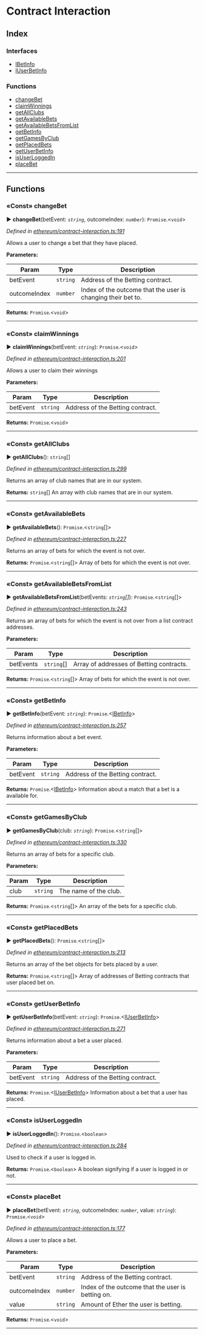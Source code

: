 # Contract Interaction

## Index

### Interfaces

* [IBetInfo](ibetinfo.md)
* [IUserBetInfo](iuserbetinfo.md)


### Functions

* [changeBet](README.md#changebet)
* [claimWinnings](README.md#claimwinnings)
* [getAllClubs](README.md#getallclubs)
* [getAvailableBets](README.md#getavailablebets)
* [getAvailableBetsFromList](README.md#getavailablebetsfromlist)
* [getBetInfo](README.md#getbetinfo)
* [getGamesByClub](README.md#getgamesbyclub)
* [getPlacedBets](README.md#getplacedbets)
* [getUserBetInfo](README.md#getuserbetinfo)
* [isUserLoggedIn](README.md#isuserloggedin)
* [placeBet](README.md#placebet)



---
## Functions
<a id="changebet"></a>

### «Const» changeBet

► **changeBet**(betEvent: *`string`*, outcomeIndex: *`number`*): `Promise`.<`void`>



*Defined in [ethereum/contract-interaction.ts:191](https://github.com/swapnilraj/EBeth-frontend/blob/55f3d1a/src/ethereum/contract-interaction.ts#L191)*



Allows a user to change a bet that they have placed.


**Parameters:**

| Param | Type | Description |
| ------ | ------ | ------ |
| betEvent | `string`   |  Address of the Betting contract. |
| outcomeIndex | `number`   |  Index of the outcome that the user is changing their bet to. |





**Returns:** `Promise`.<`void`>





___

<a id="claimwinnings"></a>

### «Const» claimWinnings

► **claimWinnings**(betEvent: *`string`*): `Promise`.<`void`>



*Defined in [ethereum/contract-interaction.ts:201](https://github.com/swapnilraj/EBeth-frontend/blob/55f3d1a/src/ethereum/contract-interaction.ts#L201)*



Allows a user to claim their winnings


**Parameters:**

| Param | Type | Description |
| ------ | ------ | ------ |
| betEvent | `string`   |  Address of the Betting contract. |





**Returns:** `Promise`.<`void`>





___

<a id="getallclubs"></a>

### «Const» getAllClubs

► **getAllClubs**(): `string`[]



*Defined in [ethereum/contract-interaction.ts:299](https://github.com/swapnilraj/EBeth-frontend/blob/55f3d1a/src/ethereum/contract-interaction.ts#L299)*



Returns an array of club names that are in our system.




**Returns:** `string`[]
An array with club names that are in our system.






___

<a id="getavailablebets"></a>

### «Const» getAvailableBets

► **getAvailableBets**(): `Promise`.<`string`[]>



*Defined in [ethereum/contract-interaction.ts:227](https://github.com/swapnilraj/EBeth-frontend/blob/55f3d1a/src/ethereum/contract-interaction.ts#L227)*



Returns an array of bets for which the event is not over.




**Returns:** `Promise`.<`string`[]>
Array of bets for which the event is not over.






___

<a id="getavailablebetsfromlist"></a>

### «Const» getAvailableBetsFromList

► **getAvailableBetsFromList**(betEvents: *`string`[]*): `Promise`.<`string`[]>



*Defined in [ethereum/contract-interaction.ts:243](https://github.com/swapnilraj/EBeth-frontend/blob/55f3d1a/src/ethereum/contract-interaction.ts#L243)*



Returns an array of bets for which the event is not over from a list contract addresses.


**Parameters:**

| Param | Type | Description |
| ------ | ------ | ------ |
| betEvents | `string`[]   |  Array of addresses of Betting contracts. |





**Returns:** `Promise`.<`string`[]>
Array of bets for which the event is not over.






___

<a id="getbetinfo"></a>

### «Const» getBetInfo

► **getBetInfo**(betEvent: *`string`*): `Promise`.<[IBetInfo](ibetinfo.md)>



*Defined in [ethereum/contract-interaction.ts:257](https://github.com/swapnilraj/EBeth-frontend/blob/55f3d1a/src/ethereum/contract-interaction.ts#L257)*



Returns information about a bet event.


**Parameters:**

| Param | Type | Description |
| ------ | ------ | ------ |
| betEvent | `string`   |  Address of the Betting contract. |





**Returns:** `Promise`.<[IBetInfo](ibetinfo.md)>
Information about a match that a bet is a available for.






___

<a id="getgamesbyclub"></a>

### «Const» getGamesByClub

► **getGamesByClub**(club: *`string`*): `Promise`.<`string`[]>



*Defined in [ethereum/contract-interaction.ts:330](https://github.com/swapnilraj/EBeth-frontend/blob/55f3d1a/src/ethereum/contract-interaction.ts#L330)*



Returns an array of bets for a specific club.


**Parameters:**

| Param | Type | Description |
| ------ | ------ | ------ |
| club | `string`   |  The name of the club. |





**Returns:** `Promise`.<`string`[]>
An array of the bets for a specific club.






___

<a id="getplacedbets"></a>

### «Const» getPlacedBets

► **getPlacedBets**(): `Promise`.<`string`[]>



*Defined in [ethereum/contract-interaction.ts:213](https://github.com/swapnilraj/EBeth-frontend/blob/55f3d1a/src/ethereum/contract-interaction.ts#L213)*



Returns an array of the bet objects for bets placed by a user.




**Returns:** `Promise`.<`string`[]>
Array of addresses of Betting contracts that user placed bet on.






___

<a id="getuserbetinfo"></a>

### «Const» getUserBetInfo

► **getUserBetInfo**(betEvent: *`string`*): `Promise`.<[IUserBetInfo](iuserbetinfo.md)>



*Defined in [ethereum/contract-interaction.ts:271](https://github.com/swapnilraj/EBeth-frontend/blob/55f3d1a/src/ethereum/contract-interaction.ts#L271)*



Returns information about a bet a user placed.


**Parameters:**

| Param | Type | Description |
| ------ | ------ | ------ |
| betEvent | `string`   |  Address of the Betting contract. |





**Returns:** `Promise`.<[IUserBetInfo](iuserbetinfo.md)>
Information about a bet that a user has placed.






___

<a id="isuserloggedin"></a>

### «Const» isUserLoggedIn

► **isUserLoggedIn**(): `Promise`.<`boolean`>



*Defined in [ethereum/contract-interaction.ts:284](https://github.com/swapnilraj/EBeth-frontend/blob/55f3d1a/src/ethereum/contract-interaction.ts#L284)*



Used to check if a user is logged in.




**Returns:** `Promise`.<`boolean`>
A boolean signifying if a user is logged in or not.






___

<a id="placebet"></a>

### «Const» placeBet

► **placeBet**(betEvent: *`string`*, outcomeIndex: *`number`*, value: *`string`*): `Promise`.<`void`>



*Defined in [ethereum/contract-interaction.ts:177](https://github.com/swapnilraj/EBeth-frontend/blob/55f3d1a/src/ethereum/contract-interaction.ts#L177)*



Allows a user to place a bet.


**Parameters:**

| Param | Type | Description |
| ------ | ------ | ------ |
| betEvent | `string`   |  Address of the Betting contract. |
| outcomeIndex | `number`   |  Index of the outcome that the user is betting on. |
| value | `string`   |  Amount of Ether the user is betting. |





**Returns:** `Promise`.<`void`>





___


